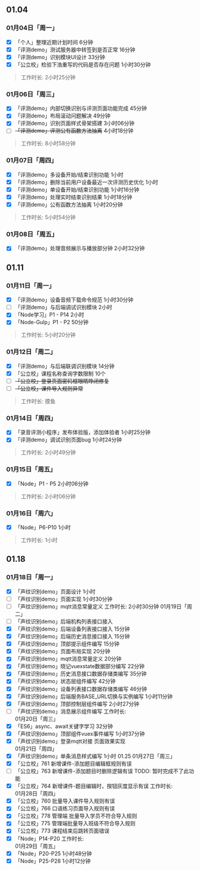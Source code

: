 ## 01.04

### 01月04日「周一」
+ [x] 「个人」整理近期计划时间  6分钟
+ [x] 「评测demo」测试服务器中转签到是否正常  16分钟
+ [x] 「评测demo」识别模块UI设计  33分钟
+ [x] 「公立校」检验下浩重写的代码是否存在问题  1小时30分钟
> 工作时长:  2小时25分钟

### 01月06日「周三」
+ [x] 「评测demo」内部切换识别与评测页面功能完成  45分钟
+ [x] 「评测demo」布局滚动问题解决  49分钟
+ [x] 「评测demo」识别页面样式骨架搭建  3小时06分钟
+ [ ] ~~「评测demo」评测公有函数方法抽离~~  4小时18分钟
> 工作时长:  8小时58分钟

### 01月07日「周四」
+ [x] 「评测demo」多设备开始/结束识别功能  1小时
+ [x] 「评测demo」删除当前用户设备最近一次评测历史优化  1小时
+ [x] 「评测demo」单设备开始/结束识别功能  1小时16分钟
+ [x] 「评测demo」处理实时结束识别结果  1小时18分钟
+ [x] 「评测demo」公有函数方法抽离  1小时20分钟
> 工作时长: 5小时54分钟

### 01月08日「周五」
+ [x] 「评测demo」处理音频展示与播放部分钟  2小时32分钟


## 01.11

### 01月11日「周一」
+ [x] 「评测demo」设备音频下载命令规范  1小时30分钟
+ [ ] 「评测demo」与后端调试识别模块  2小时
+ [x] 「Node学习」P1 - P14  2小时
+ [x] 「Node-Gulp」P1 - P2  50分钟
> 工作时长:  5小时20分钟

### 01月12日「周二」
+ [x] 「评测demo」与后端联调识别模块  14分钟
+ [x] 「公立校」课程名称查询字数限制 10个
+ [ ] ~~「公立校」登录页面密码框眼睛睁闭修复~~
+ [ ] ~~「公立校」课件导入规则异常~~
> 工作时长:  摸鱼

### 01月14日「周四」
+ [x] 「录音评测小程序」发布体验版，添加体验者  1小时25分钟
+ [x] 「评测demo」调试识别页面bug 1小时24分钟
> 工作时长:  2小时49分钟

### 01月15日「周五」
+ [x] 「Node」P1 - P5  2小时06分钟
> 工作时长:  2小时06分钟

### 01月16日「周六」
+ [x] 「Node」P6-P10                                               1小时
> 工作时长:  1小时


## 01.18
### 01月18日「周一」
+ [x] 「声纹识别demo」页面设计            1小时
+ [ ] 「声纹识别demo」页面实现            1小时30分钟
+ [ ] 「声纹识别demo」mqtt消息常量定义
工作时长:  2小时30分钟
01月19日「周二」
+ [ ] 「声纹识别demo」后端机构列表接口接入                                  
+ [x] 「声纹识别demo」后端设备列表接口接入                                  15分钟
+ [x] 「声纹识别demo」后端历史消息接口接入                                  15分钟
+ [x] 「声纹识别demo」顶部提示组件编写                                         15分钟
+ [x] 「声纹识别demo」页面布局实现                                                20分钟
+ [x] 「声纹识别demo」mqtt消息常量定义                                        20分钟
+ [x] 「声纹识别demo」晓记vuexstate数据部分编写                          22分钟
+ [x] 「声纹识别demo」历史消息接口数据存储类编写                       35分钟
+ [x] 「声纹识别demo」状态层组件编写                                            42分钟
+ [x] 「声纹识别demo」设备列表接口数据存储类编写                       46分钟
+ [x] 「声纹识别demo」后端服务BASE_URL切换与实例编写            1小时11分钟
+ [x] 「声纹识别demo」顶部控制层组件编写                                   2小时27分钟
+ [ ] 「声纹识别demo」消息展示组件编写
工作时长:  
01月20日「周三」
+ [x] 「ES6」async、await关键字学习                                            32分钟
+ [x] 「声纹识别demo」顶部组件vuex事件编写                        1小时37分钟
+ [x] 「声纹识别demo」登录mqtt对接 页面效果实现                    
01月21日「周四」
+ [x] 「声纹识别demo」单条消息样式编写                1小时
01.25
01月27日「周三」
+ [x] 「公立校」761 新增课件-添加题目编辑框规则有误
+ [ ] 「公立校」763 新增课件-添加题目时删除逻辑有误 TODO: 暂时完成不了此功能
+ [x] 「公立校」764 新增课件-题目编辑时，按钮灰度显示有误
工作时长:  
01月28日「周四」
+ [x] 「公立校」760 批量导入课件导入规则有误
+ [x] 「公立校」766 口语练习页面导入规则有误
+ [x] 「公立校」778 管理端 批量导入学员不符合导入规则
+ [x] 「公立校」775 管理端批量导入班级不符合导入规则
+ [x] 「公立校」773 课程结束后跳转页面错误
+ [x] 「Node」P14-P20 
工作时长:  
01月29日「周五」
+ [x] 「Node」P20-P25        1小时48分钟
+ [x] 「Node」P25-P28        1小时12分钟